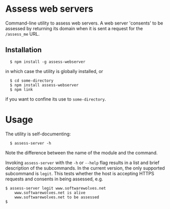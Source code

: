 # Assess web servers
Command-line utility to assess web servers. A web server 'consents' to be assessed by returning its domain when it is sent a request for the `/assess_me` URL.
## Installation
```
  $ npm install -g assess-webserver
```
in which case the utility is globally installed, or
```
  $ cd some-directory
  $ npm install assess-webserver
  $ npm link
```
if you want to confine its use to `some-directory`.
# Usage
The utility is self-documenting:
```
  $ assess-server -h
```
Note the difference between the name of the module and the command.

Invoking `assess-server` with the `-h` or `--help` flag results in a list and brief description of the subcommands. In the current version, the only supported subcommand is `legit`. This tests whether the host is accepting HTTPS requests and consents in being assessed, e.g.
```
$ assess-server legit www.softwarewolves.net
    www.softwarewolves.net is alive
    www.softwarewolves.net to be assessed
$
```
